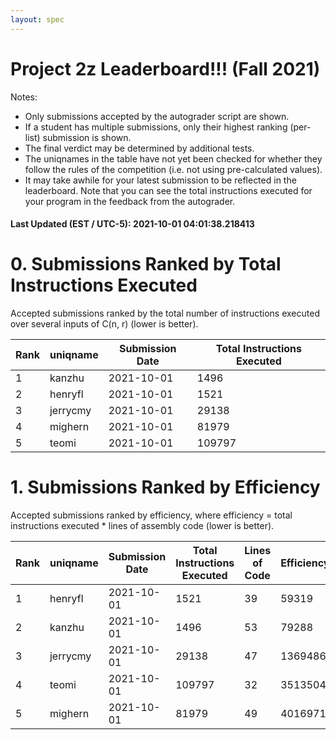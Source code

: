 ```yaml
---
layout: spec
---
```


Project 2z Leaderboard!!! (Fall 2021)
==============================
Notes:
- Only submissions accepted by the autograder script are shown.
- If a student has multiple submissions, only their highest ranking (per-list) submission is shown.
- The final verdict may be determined by additional tests.
- The uniqnames in the table have not yet been checked for whether they follow the rules of the competition (i.e. not using pre-calculated values).
- It may take awhile for your latest submission to be reflected in the leaderboard. Note that you can see the total instructions executed for your program in the feedback from the autograder.


#### Last Updated (EST / UTC-5): 2021-10-01 04:01:38.218413

# 0. Submissions Ranked by Total Instructions Executed
Accepted submissions ranked by the total number of instructions executed over several inputs of C(n, r) (lower is better).

| Rank  | uniqname | Submission Date | Total Instructions Executed |
|---|---|---|---|
| 1 | kanzhu | 2021-10-01 | 1496 |
| 2 | henryfl | 2021-10-01 | 1521 |
| 3 | jerrycmy | 2021-10-01 | 29138 |
| 4 | mighern | 2021-10-01 | 81979 |
| 5 | teomi | 2021-10-01 | 109797 |


# 1. Submissions Ranked by Efficiency
Accepted submissions ranked by efficiency, where efficiency = total instructions executed * lines of assembly code (lower is better).

| Rank  | uniqname | Submission Date | Total Instructions Executed |Lines of Code | Efficiency |
|---|---|---|---|---|---|
| 1 | henryfl | 2021-10-01 | 1521 | 39 | 59319 |
| 2 | kanzhu | 2021-10-01 | 1496 | 53 | 79288 |
| 3 | jerrycmy | 2021-10-01 | 29138 | 47 | 1369486 |
| 4 | teomi | 2021-10-01 | 109797 | 32 | 3513504 |
| 5 | mighern | 2021-10-01 | 81979 | 49 | 4016971 |

